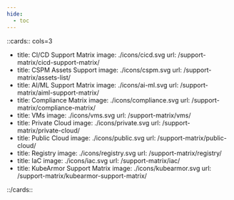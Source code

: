 ```yaml
---
hide:
  - toc
---
```


<style>
    .nt-card-title {
    text-align: -webkit-center;
}
</style>

::cards:: cols=3

- title: CI/CD Support Matrix
  image: ./icons/cicd.svg
  url: /support-matrix/cicd-support-matrix/
- title: CSPM Assets Support
  image: ./icons/cspm.svg
  url: /support-matrix/assets-list/
- title: AI/ML Support Matrix
  image: ./icons/ai-ml.svg
  url: /support-matrix/aiml-support-matrix/
- title: Compliance Matrix
  image: ./icons/compliance.svg
  url: /support-matrix/compliance-matrix/
- title: VMs
  image: ./icons/vms.svg
  url: /support-matrix/vms/
- title: Private Cloud
  image: ./icons/private.svg
  url: /support-matrix/private-cloud/
- title: Public Cloud
  image: ./icons/public.svg
  url: /support-matrix/public-cloud/
- title: Registry
  image: ./icons/registry.svg
  url: /support-matrix/registry/
- title: IaC
  image: ./icons/iac.svg
  url: /support-matrix/iac/
- title: KubeArmor Support Matrix
  image: ./icons/kubearmor.svg
  url: /support-matrix/kubearmor-support-matrix/

::/cards::
